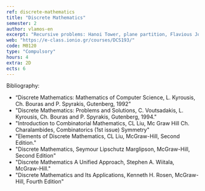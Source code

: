 ```yaml
---
ref: discrete-mathematics
title: "Discrete Mathematics"
semester: 2
author: vlamos-en
excerpt: "Recursive problems: Hanoi Tower, plane partition, Flavious Josephus problem. Fundamental combinatorial analysis: basic principles, combinatorics formations. Calculus of Finite sums: properties, multiple sums. Discrete calculus: association of calculus and discrete calculus, negative factorial power, differential tables – sums. Binomial coefficients – special numbers: binomial coefficients, sums of multiplications, Stirling numbers, harmonic numbers, Fibonacci, Catalan numbers. Basic principles of number theory: Euclidean division, divisibility, greatest common divisor, linear Diophantine equation, least common multiple, prime numbers, sum of divisors. Integer functions – generating functions: integer part of real numbers, Euler function, Legendre function. Generating  functions: exponential generating function, Catalan Numbers generating function, Fibonacci numbers generating function, Stirling Numbers generating function, calculus with generating functions."
web: "https://e-class.ionio.gr/courses/DCS193/"
code: ΜΘ120
type: "Compulsory"
hours: 4
extra: 2D
ects: 6
---
```



Bibliography: 
  - “Discrete Mathematics: Mathematics of Computer Science, L. Kyrousis, Ch. Bouras and P. Spyrakis, Gutenberg, 1992"
  - "Discrete Mathematics: Problems and Solutions, C. Voutsadakis, L. Kyrousis, Ch. Bouras and P. Spyrakis, Gutenberg, 1994."
  - "Introduction to Combinatorial Mathematics, CL Liu, Mc Graw Hill Ch. Charalambides, Combinatorics (1st issue) Symmetry"
  - "Elements of Discrete Mathematics, CL Liu, McGraw-Hill, Second Edition."
  - "Discrete Mathematics, Seymour Lipschutz Marglipson, McGraw-Hill, Second Edition"
  - "Discrete Mathematics A Unified Approach, Stephen A. Wiitala, McGraw-Hill."
  - "Discrete Mathematics and Its Applications, Kenneth H. Rosen, McGraw-Hill, Fourth Edition"
